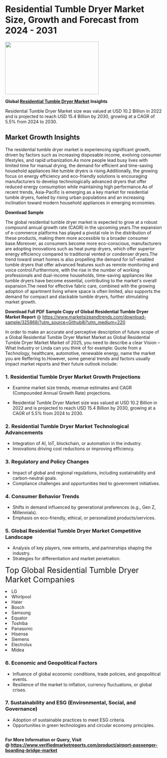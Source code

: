 <H1>Residential Tumble Dryer Market Size, Growth and Forecast from 2024 - 2031</H1><img class="aligncenter size-medium wp-image-584254" src="https://thirdeyenews.in/wp-content/uploads/2024/09/Global-Market-Research-300x168.jpeg" alt="" width="300" height="168" /><p><strong>Global&nbsp;<a href="https://www.marketsizeandtrends.com/download-sample/325868/?utm_source=Github8j?utm_medium=220">Residential Tumble Dryer Market</a> Insights</strong></p><p>Residential Tumble Dryer Market size was valued at USD 10.2 Billion in 2022 and is projected to reach USD 15.4 Billion by 2030, growing at a CAGR of 5.5% from 2024 to 2030.</p><p><h2>Market Growth Insights</h2> <p>The residential tumble dryer market is experiencing significant growth, driven by factors such as increasing disposable income, evolving consumer lifestyles, and rapid urbanization.As more people lead busy lives with limited time for manual drying, the demand for efficient and time-saving household appliances like tumble dryers is rising.Additionally, the growing focus on energy efficiency and eco-friendly solutions is encouraging manufacturers to develop technologically advanced dryers that offer reduced energy consumption while maintaining high performance.As of recent trends, Asia-Pacific is emerging as a key market for residential tumble dryers, fueled by rising urban populations and an increasing inclination toward modern household appliances in emerging economies.</p> <p><strong>Download Sample</strong></p> <p>The global residential tumble dryer market is expected to grow at a robust compound annual growth rate (CAGR) in the upcoming years.The expansion of e-commerce platforms has played a pivotal role in the distribution of these products, making them more accessible to a broader consumer base.Moreover, as consumers become more eco-conscious, manufacturers are adopting innovations such as heat pump dryers, which offer superior energy efficiency compared to traditional vented or condenser dryers.The trend toward smart homes is also propelling the demand for IoT-enabled tumble dryers that offer advanced features such as remote monitoring and voice control.Furthermore, with the rise in the number of working professionals and dual-income households, time-saving appliances like tumble dryers have become essential, contributing to the market's overall expansion.The need for effective fabric care, combined with the growing adoption of apartment living where space is often limited, also supports the demand for compact and stackable tumble dryers, further stimulating market growth.</p> <p><span class=""><strong>Download Full PDF Sample Copy of Global Residential Tumble Dryer Market Report</strong> @ <a href="https://www.marketsizeandtrends.com/download-sample/325868/?utm_source=Github8j?utm_medium=220" target="_blank">https://www.marketsizeandtrends.com/download-sample/325868/?utm_source=Github8j?utm_medium=220</a></span></p><p>In order to make an accurate and perceptive description of future scope of a Global&nbsp;Residential Tumble Dryer Market Market as Global&nbsp;Residential Tumble Dryer Market Market of 2025, you need to describe a clear Vision &ndash; What Industry or Linda can you think of for example: Quote from a Technology, healthcare, automotive, renewable energy, name the market you are Reffering to.However, some general trends and factors usually impact market reports and their future outlook include:</p><h3>1.&nbsp;<strong>Residential Tumble Dryer Market Growth Projections</strong></h3><ul><li>Examine market size trends, revenue estimates and CAGR (Compounded Annual Growth Rate) projections.</li><li><p>Residential Tumble Dryer Market size was valued at USD 10.2 Billion in 2022 and is projected to reach USD 15.4 Billion by 2030, growing at a CAGR of 5.5% from 2024 to 2030.</p></li></ul><h3>2.&nbsp;<strong>Residential Tumble Dryer Market Technological Advancements</strong></h3><ul><li>Integration of AI, IoT, blockchain, or automation in the industry.</li><li>Innovations driving cost reductions or improving efficiency.</li></ul><h3>3.&nbsp;<strong>Regulatory and Policy Changes</strong></h3><ul><li>Impact of global and regional regulations, including sustainability and carbon-neutral goals.</li><li>Compliance challenges and opportunities tied to government initiatives.</li></ul><h3>4.&nbsp;<strong>Consumer Behavior Trends</strong></h3><ul><li>Shifts in demand influenced by generational preferences (e.g., Gen Z, Millennials).</li><li>Emphasis on eco-friendly, ethical, or personalized products/services.</li></ul><h3>5.&nbsp;<strong>Global Residential Tumble Dryer Market Competitive Landscape</strong></h3><ul><li>Analysis of key players, new entrants, and partnerships shaping the industry.</li><li>Strategies for differentiation and market penetration.</li></ul><p data-pm-slice="1 1 []"><span style="color: inherit; font-family: inherit; font-size: 25px;">Top Global Residential Tumble Dryer Market Companies</span></p><div class="" data-test-id=""><p><li>LG</li><li> Whirlpool</li><li> Haier</li><li> Bosch</li><li> Samsung</li><li> Equator</li><li> Toshiba</li><li> Panasonic</li><li> Hisense</li><li> Siemens</li><li> Electrolux</li><li> Midea</li></p></div><h3>6.&nbsp;<strong>Economic and Geopolitical Factors</strong></h3><ul><li>Influence of global economic conditions, trade policies, and geopolitical events.</li><li>Resilience of the market to inflation, currency fluctuations, or global crises.</li></ul><h3>7.&nbsp;<strong>Sustainability and ESG (Environmental, Social, and Governance)</strong></h3><ul><li>Adoption of sustainable practices to meet ESG criteria.</li><li>Opportunities in green technologies and circular economy principles.</li></ul><h2><strong style="font-size: 14px;">For More Information or Query, Visit @&nbsp;</strong><a style="background-color: #ffffff; font-size: 14px;" href="https://www.marketsizeandtrends.com/report/residential-tumble-dryer-market/" target="_blank">https://www.verifiedmarketreports.com/product/airport-passenger-boarding-bridge-market</a></h2>